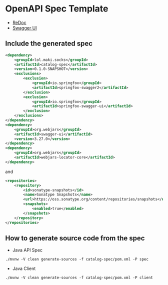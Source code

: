 # OpenAPI Spec Template

* [ReDoc](https://redocly.github.io/redoc/?url=https://raw.githubusercontent.com/making/catalog-spec/master/openapi/doc.yml)
* [Swagger UI](https://petstore.swagger.io/?url=https://raw.githubusercontent.com/making/catalog-spec/master/openapi/doc.yml)

## Include the generated spec

```xml
<dependency>
    <groupId>lol.maki.socks</groupId>
    <artifactId>catalog-spec</artifactId>
    <version>0.1.0-SNAPSHOT</version>
    <exclusions>
        <exclusion>
            <groupId>io.springfox</groupId>
            <artifactId>springfox-swagger2</artifactId>
        </exclusion>
        <exclusion>
            <groupId>io.springfox</groupId>
            <artifactId>springfox-swagger-ui</artifactId>
        </exclusion>
    </exclusions>
</dependency>
<dependency>
    <groupId>org.webjars</groupId>
    <artifactId>swagger-ui</artifactId>
    <version>3.27.0</version>
</dependency>
<dependency>
    <groupId>org.webjars</groupId>
    <artifactId>webjars-locator-core</artifactId>
</dependency>
```

and

```xml
<repositories>
    <repository>
        <id>sonatype-snapshots</id>
        <name>Sonatype Snapshots</name>
        <url>https://oss.sonatype.org/content/repositories/snapshots</url>
        <snapshots>
            <enabled>true</enabled>
        </snapshots>
    </repository>
</repositories>
```

## How to generate source code from the spec


* Java API Spec

```
./mvnw -V clean generate-sources -f catalog-spec/pom.xml -P spec
```

* Java Client

```
./mvnw -V clean generate-sources -f catalog-spec/pom.xml -P client
```
